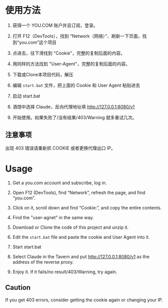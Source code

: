 # 使用方法

1. 获得一个 YOU.COM 账户并且订阅，登录。

2. 打开 F12（DevTools），找到 “Network（网络）”、刷新一下页面，找到“you.com”这个项目

3. 点进去，往下滑找到 "Cookie"，完整的复制后面的内容。

4. 用同样的方法找到 "User-Agent"，完整的复制后面的内容。

5. 下载或Clone本项目代码，解压

6. 编辑 `start.bat` 文件，把上面的 Cookie 和 User Agent 粘贴进去

7. 启动 start.bat

8. 酒馆中选择 Claude，反向代理地址填 http://127.0.0.1:8080/v1

9. 开始使用。如果失败了/没有结果/403/Warning 就多重试几次。

## 注意事项

出现 403 错误请重新抓 COOKIE 或者更换代理出口 IP。

# Usage

1. Get a you.com account and subscribe, log in.

2. Open F12 (DevTools), find “Network”, refresh the page, and find “you.com”.

3. Click on it, scroll down and find “Cookie:”, and copy the entire contents.

4. Find the "user-agnet" in the same way.

5. Download or Clone the code of this project and unzip it.

6. Edit the `start.bat` file and paste the cookie and User Agent into it.

7. Start start.bat

8. Select Claude in the Tavern and put http://127.0.0.1:8080/v1 as the address of the reverse proxy.

9. Enjoy it. If it fails/no result/403/Warning, try again.

## Caution

If you get 403 errors, consider getting the cookie again or changing your IP.